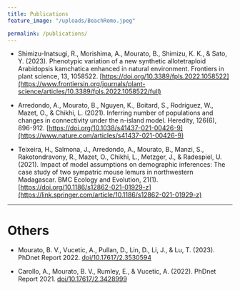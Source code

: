 ```yaml
---
title: Publications
feature_image: "/uploads/BeachRomo.jpeg"

permalink: /publications/
---
```


- Shimizu-Inatsugi, R., Morishima, A., Mourato, B., Shimizu, K. K., & Sato, Y. (2023). Phenotypic variation of a new synthetic allotetraploid Arabidopsis kamchatica enhanced in natural environment. Frontiers in plant science, 13, 1058522. [https://doi.org/10.3389/fpls.2022.1058522](https://www.frontiersin.org/journals/plant-science/articles/10.3389/fpls.2022.1058522/full)

- Arredondo, A., Mourato, B., Nguyen, K., Boitard, S., Rodríguez, W., Mazet, O., & Chikhi, L. (2021). Inferring number of populations and changes in connectivity under the n-island model. Heredity, 126(6), 896-912. [https://doi.org/10.1038/s41437-021-00426-9](https://www.nature.com/articles/s41437-021-00426-9)

- Teixeira, H., Salmona, J., Arredondo, A., Mourato, B., Manzi, S., Rakotondravony, R., Mazet, O., Chikhi, L., Metzger, J., & Radespiel, U. (2021). Impact of model assumptions on demographic inferences: The case study of two sympatric mouse lemurs in northwestern Madagascar. BMC Ecology and Evolution, 21(1). [https://doi.org/10.1186/s12862-021-01929-z](https://link.springer.com/article/10.1186/s12862-021-01929-z)

----------

# Others

- Mourato, B. V., Vucetic, A., Pullan, D., Lin, D., Li, J., & Lu, T. (2023). PhDnet Report 2022. [doi/10.17617/2.3530594](https://pure.mpg.de/rest/items/item_3530594/component/file_3530897/content)

- Carollo, A., Mourato, B. V., Rumley, E., & Vucetic, A. (2022). PhDnet Report 2021. [doi/10.17617/2.3428999](https://pure.mpg.de/rest/items/item_3428999/component/file_3485006/content)
